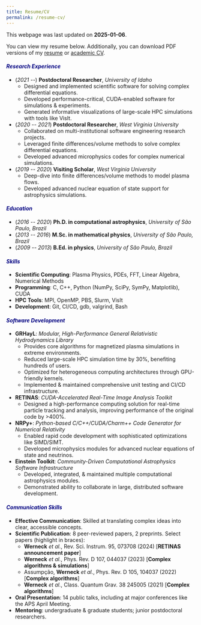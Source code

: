 ```yaml
---
title: Resume/CV
permalink: /resume-cv/
---
```


This webpage was last updated on **2025-01-06**.

You can view my resume below. Additionally, you can download PDF versions of my [resume](/assets/docs/LW-Resume-2024-12-25.pdf) or [academic CV](/assets/docs/LW-CV-2024-12-25.pdf).
#### <span style="color:navy"><i class="fa fa-laptop-code"></i> *Research Experience*</span>
* (*2021 --*) **Postdoctoral Researcher**, *University of Idaho*
  * Designed and implemented scientific software for solving complex differential equations.
  * Developed performance-critical, CUDA-enabled software for simulations & experiments.
  * Generated informative visualizations of large-scale HPC simulations with tools like VisIt.
* (*2020 -- 2021*) **Postdoctoral Researcher**, *West Virginia University*
  * Collaborated on multi-institutional software engineering research projects.
  * Leveraged finite differences/volume methods to solve complex differential equations.
  * Developed advanced microphysics codes for complex numerical simulations.
* (*2019 -- 2020*) **Visiting Scholar**, *West Virginia University*
  * Deep-dive into finite differences/volume methods to model plasma flows.
  * Developed advanced nuclear equation of state support for astrophysics simulations.

#### <span style="color:navy"><i class="fa fa-school"></i> *Education*</span>
* (*2016 -- 2020*) **Ph.D. in computational astrophysics**, *University of São Paulo, Brazil*
* (*2013 -- 2016*) **M.Sc. in mathematical physics**, *University of São Paulo, Brazil*
* (*2009 -- 2013*) **B.Ed. in physics**, *University of São Paulo, Brazil*

#### <span style="color:navy"><i class="fa fa-wrench"></i> *Skills*</span>
* **Scientific Computing**: Plasma Physics, PDEs, FFT, Linear Algebra, Numerical Methods
* **Programming**: C, C++, Python (NumPy, SciPy, SymPy, Matplotlib), CUDA
* **HPC Tools**: MPI, OpenMP, PBS, Slurm, VisIt
* **Development**: Git, CI/CD, gdb, valgrind, Bash

#### <span style="color:navy"><i class="fa fa-code-branch"></i> *Software Development*</span>
* **GRHayL**: *Modular, High-Performance General Relativistic Hydrodynamics Library*
  * Provides core algorithms for magnetized plasma simulations in extreme environments.
  * Reduced large-scale HPC simulation time by 30%, benefiting hundreds of users.
  * Optimized for heterogeneous computing architectures through GPU-friendly kernels.
  * Implemented & maintained comprehensive unit testing and CI/CD infrastructure.
* **RETINAS**: *CUDA-Accelerated Real-Time Image Analysis Toolkit*
  * Designed a high-performance computing solution for real-time particle tracking and analysis, improving performance of the original code by >400%.
* **NRPy+**: *Python-based C/C++/CUDA/Charm++ Code Generator for Numerical Relativity*
  * Enabled rapid code development with sophisticated optimizations like SIMD/SIMT.
  * Developed microphysics modules for advanced nuclear equations of state and neutrinos.
* **Einstein Toolkit**: *Community-Driven Computational Astrophysics Software Infrastructure*
  * Developed, integrated, & maintained multiple computational astrophysics modules.
  * Demonstrated ability to collaborate in large, distributed software development.

#### <span style="color:navy"><i class="fa fa-comment"></i> *Communication Skills*</span>
* **Effective Communication**: Skilled at translating complex ideas into clear, accessible concepts.
* **Scientific Publication**: 8 peer-reviewed papers, 2 preprints. Select papers (highlight in braces):
  * **Werneck** *et al.*, Rev. Sci. Instrum. 95, 073708 (2024) [**RETINAS announcement paper**]
  * **Werneck** *et al.*, Phys. Rev. D 107, 044037 (2023) [**Complex algorithms & simulations**]
  * Assumpção, **Werneck** *et al.*, Phys. Rev. D 105, 104037 (2022) [**Complex algorithms**]
  * **Werneck** *et al.*, Class. Quantum Grav. 38 245005 (2021) [**Complex algorithms**]
* **Oral Presentation**: 14 public talks, including at major conferences like the APS April Meeting.
* **Mentoring**: undergraduate & graduate students; junior postdoctoral researchers.

